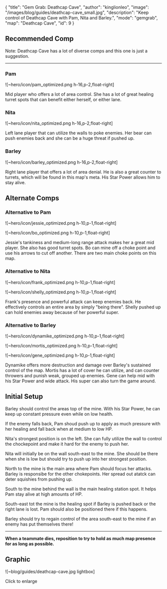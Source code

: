 { "title": "Gem Grab: Deathcap Cave", "author": "kinglionleo", "image": "/images/blog/guides/deathcap-cave_small.jpg", "description": "Keep control of Deathcap Cave with Pam, Nita and Barley.", "mode": "gemgrab", "map": "Deathcap Cave", "id": 9 }

Recommended Comp
---

Note: Deathcap Cave has a lot of diverse comps and this one is just a suggestion.

---

### Pam

![~hero/icon/pam_optimized.png h-16,p-2,float-right]

Mid player who offers a lot of area control. She has a lot of great healing turret spots that can benefit either herself, or either lane.

### Nita

![~hero/icon/nita_optimized.png h-16,p-2,float-right]

Left lane player that can utilize the walls to poke enemies. Her bear can push enemies back and she can be a huge threat if pushed up.

### Barley

![~hero/icon/barley_optimized.png h-16,p-2,float-right]

Right lane player that offers a lot of area denial. He is also a great counter to turrets, which will be found in this map's meta. His Star Power allows him to stay alive.

Alternate Comps
---

### Alternative to Pam

![~hero/icon/jessie_optimized.png h-10,p-1,float-right]

![~hero/icon/bo_optimized.png h-10,p-1,float-right]

Jessie's tankiness and medium-long range attack makes her a great mid player. She also has good turret spots. Bo can mine off a choke point and use his arrows to cut off another. There are two main choke points on this map.

### Alternative to Nita

![~hero/icon/frank_optimized.png h-10,p-1,float-right]

![~hero/icon/shelly_optimized.png h-10,p-1,float-right]

Frank's presence and powerful attack can keep enemies back. He effectively controls an entire area by simply "being there". Shelly pushed up can hold enemies away because of her powerful super.

### Alternative to Barley

![~hero/icon/dynamike_optimized.png h-10,p-1,float-right]

![~hero/icon/mortis_optimized.png h-10,p-1,float-right]

![~hero/icon/gene_optimized.png h-10,p-1,float-right]

Dynamike offers more destruction and damage over Barley's sustained control of the map. Mortis has a lot of cover he can utilize, and can counter throwers and punish weak, grouped up enemies. Gene can help mid with his Star Power and wide attack. His super can also turn the game around.

Initial Setup
---

Barley should control the areas top of the mine. With his Star Power, he can keep up constant pressure even while on low health.

If the enemy falls back, Pam shoud push up to apply as much pressure with her healing and fall back when at medium to low HP.

Nita's strongest position is on the left. She can fully utilize the wall to control the chockepoint and make it hard for the enemy to push her.

Nita will initially be on the wall south-east to the mine. She should be there when she is low but should try to push up into her strongest position.

North to the mine is the main area where Pam should focus her attacks. Barley is responsibe for the other chokepoints. Her spread out atatck can deter squishies from pushing up.

South to the mine behind the wall is the main healing station spot. It helps Pam stay alive at high amounts of HP.

South-east tot the mine is the healing spot if Barley is pushed back or the right lane is lost. Pam should also be positioned there if this happens.

Barley should try to regain control of the area south-east to the mine if an enemy has put themselves there!

---

**When a teammate dies, reposition to try to hold as much map presence for as long as possible.**

Graphic
---

![~blog/guides/deathcap-cave.jpg lightbox]

Click to enlarge
